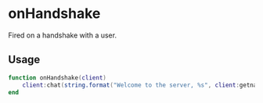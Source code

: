 # onHandshake

Fired on a handshake with a user.

## Usage

```lua
function onHandshake(client)
    client:chat(string.format("Welcome to the server, %s", client:getname()))
end
```
